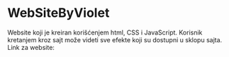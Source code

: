 # WebSiteByViolet

Website koji je kreiran korišćenjem html, CSS i JavaScript. Korisnik kretanjem kroz sajt može videti sve efekte koji su dostupni u sklopu sajta.
Link za website: 
